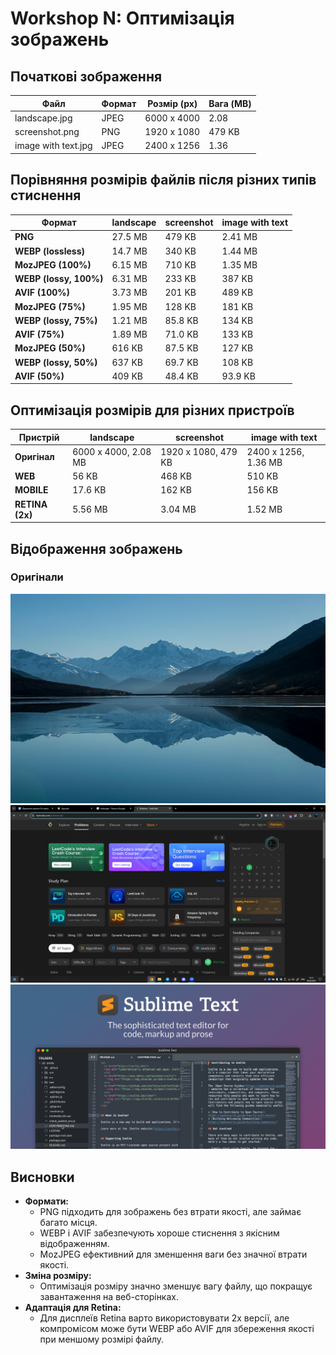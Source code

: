 # Workshop N: Оптимізація зображень

## Початкові зображення
| Файл | Формат | Розмір (px) | Вага (MB) |
|---|---|---|---|
| landscape.jpg | JPEG | 6000 x 4000 | 2.08 |
| screenshot.png | PNG | 1920 x 1080 | 479 KB |
| image with text.jpg | JPEG | 2400 x 1256 | 1.36 |

## Порівняння розмірів файлів після різних типів стиснення

| Формат | landscape | screenshot | image with text |
|---|---|---|---|
| **PNG** | 27.5 MB | 479 KB | 2.41 MB |
| **WEBP (lossless)** | 14.7 MB | 340 KB | 1.44 MB |
| **MozJPEG (100%)** | 6.15 MB | 710 KB | 1.35 MB |
| **WEBP (lossy, 100%)** | 6.31 MB | 233 KB | 387 KB |
| **AVIF (100%)** | 3.73 MB | 201 KB | 489 KB |
| **MozJPEG (75%)** | 1.95 MB | 128 KB | 181 KB |
| **WEBP (lossy, 75%)** | 1.21 MB | 85.8 KB | 134 KB |
| **AVIF (75%)** | 1.89 MB | 71.0 KB | 133 KB |
| **MozJPEG (50%)** | 616 KB | 87.5 KB | 127 KB |
| **WEBP (lossy, 50%)** | 637 KB | 69.7 KB | 108 KB |
| **AVIF (50%)** | 409 KB | 48.4 KB | 93.9 KB |

## Оптимізація розмірів для різних пристроїв

| Пристрій | landscape | screenshot | image with text |
|---|---|---|---|
| **Оригінал** | 6000 x 4000, 2.08 MB | 1920 x 1080, 479 KB | 2400 x 1256, 1.36 MB |
| **WEB** | 56 KB | 468 KB | 510 KB |
| **MOBILE** | 17.6 KB | 162 KB | 156 KB |
| **RETINA (2x)** | 5.56 MB | 3.04 MB | 1.52 MB |

## Відображення зображень

### Оригінали
![landscape](images/landscape.jpg)
![screenshot](images/screenshot.png)
![image with text](images/image_with_text.jpg)

## Висновки
- **Формати:**
  - PNG підходить для зображень без втрати якості, але займає багато місця.
  - WEBP і AVIF забезпечують хороше стиснення з якісним відображенням.
  - MozJPEG ефективний для зменшення ваги без значної втрати якості.
- **Зміна розміру:**
  - Оптимізація розміру значно зменшує вагу файлу, що покращує завантаження на веб-сторінках.
- **Адаптація для Retina:**
  - Для дисплеїв Retina варто використовувати 2x версії, але компромісом може бути WEBP або AVIF для збереження якості при меншому розмірі файлу.
